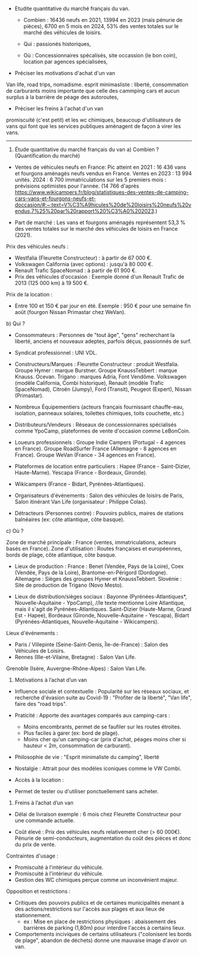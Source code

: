 - Etudite quantitative du marché français du van.

  - Combien : 
16436 neufs en 2021, 13994 en 2023 (mais pénurie de pièces), 6700 en 5 mois en 2024, 53% des ventes totales sur le marché des véhicules de loisirs.

  - Qui :
passionés historiques, 

  - Où : 
Concessionnaires spécalisés, site occassion (le bon coin), location par agences spécialisées, 

- Préciser les motivations d'achat d'un van

Van life, road trips, nomadisme. esprit minimasliste : liberté, consommation de carburants moins importante que celle des cammping cars et aucun surplus à la barrière de péage des autoroutes, 


- Préciser les freins à l'achat d'un van

promiscuité (c'est petit) et les wc chimiques, beaucoup d'utilisateurs de vans qui font que les services publiques amènagent de façon à virer les vans.



___________________________



1. Étude quantitative du marché français du van
a) Combien ? (Quantification du marché)
- Ventes de véhicules neufs en France:
Pic atteint en 2021 : 16 436 vans et fourgons aménagés neufs vendus en France.
Ventes en 2023 : 13 994 unités.
2024 : 6 700 immatriculations sur les 5 premiers mois : prévisions optimistes pour l'année. (14 766 d'après https://www.wikicampers.fr/blog/statistiques-des-ventes-de-camping-cars-vans-et-fourgons-neufs-et-doccasion/#:~:text=V%C3%A9hicules%20de%20loisirs%20neufs%20vendus,7%25%20par%20rapport%20%C3%A0%202023.)

- Part de marché : Les vans et fourgons aménagés représentent 53,3 % des ventes totales sur le marché des véhicules de loisirs en France (2021).

Prix des véhicules neufs :

- Westfalia (Fleurette Constructeur) : à partir de 67 000 €.
- Volkswagen California (avec options) : jusqu'à 80 000 €.
- Renault Trafic SpaceNomad : à partir de 61 900 €.
- Prix des véhicules d'occasion : Exemple donné d'un Renault Trafic de 2013 (125 000 km) à 19 500 €.

Prix de la location :

- Entre 100 et 150 € par jour en été.
Exemple : 950 € pour une semaine fin août (fourgon Nissan Primastar chez WeVan).


b) Qui ?

- Consommateurs : Personnes de "tout âge", "gens" recherchant la liberté, anciens et nouveaux adeptes, parfois déçus, passionnés de surf.
- Syndicat professionnel : UNI VDL.

- Constructeurs/Marques :
    Fleurette Constructeur : produit Westfalia.
    Groupe Hymer : marque Burstner.
    Groupe KnaussTebbert : marque Knauss.
    Ocevan.
    Trigano : marques Adria, Font Vendôme.
    Volkswagen (modèle California, Combi historique), Renault (modèle Trafic SpaceNomad), Citroën (Jumpy), Ford (Transit), Peugeot (Expert), Nissan (Primastar).

- Nombreux Équipementiers
(acteurs français fournissant chauffe-eau, isolation, panneaux solaires, toilettes chimiques, toits couchette, etc.)

- Distributeurs/Vendeurs : 
Réseaux de concessionnaires spécialisés comme YpoCamp, plateformes de vente d'occasion comme LeBonCoin. 

- Loueurs professionnels :
Groupe Indie Campers (Portugal - 4 agences en France).
Groupe RoadSurfer France (Allemagne - 8 agences en France).
Groupe WeVan (France - 34 agences en France).

- Plateformes de location entre particuliers :
Hapee (France - Saint-Dizier, Haute-Marne).
Yescapa (France - Bordeaux, Gironde).

- Wikicampers (France - Bidart, Pyrénées-Atlantiques).

- Organisateurs d'événements : 
Salon des véhicules de loisirs de Paris, Salon itinérant Van Life (organisateur : Philippe Colas).

- Détracteurs (Personnes contre) : Pouvoirs publics, maires de stations balnéaires (ex: côte atlantique, côte basque).

c) Où ?

Zone de marché principale : France (ventes, immatriculations, acteurs basés en France).
Zone d'utilisation : Routes françaises et européennes, bords de plage, côte atlantique, côte basque.

- Lieux de production :
France : Benet (Vendée, Pays de la Loire), Coex (Vendée, Pays de la Loire), Brantome-en-Périgord (Dordogne).
Allemagne : Sièges des groupes Hymer et KnaussTebbert.
Slovénie : Site de production de Trigano (Novo Mesto).

- Lieux de distribution/sièges sociaux :
Bayonne (Pyrénées-Atlantiques*, Nouvelle-Aquitaine - YpoCamp), //le texte mentionne Loire Atlantique, mais il s'agit de Pyrénées-Atlantiques.
Saint-Dizier (Haute-Marne, Grand Est - Hapee), 
Bordeaux (Gironde, Nouvelle-Aquitaine - Yescapa),
Bidart (Pyrénées-Atlantiques, Nouvelle-Aquitaine - Wikicampers).

Lieux d'événements :
- Paris / Villepinte (Seine-Saint-Denis, Île-de-France) : Salon des Véhicules de Loisirs.
- Rennes (Ille-et-Vilaine, Bretagne) : Salon Van Life.

Grenoble (Isère, Auvergne-Rhône-Alpes) : Salon Van Life.

1. Motivations à l’achat d’un van

- Influence sociale et contextuelle : 
Popularité sur les réseaux sociaux, et recherche d'évasion suite au Covid-19 : "Profiter de la liberté", "Van life", faire des "road trips".

- Praticité : 
Apporte des avantages comparés aux camping-cars :
  - Moins encombrants, permet de se faufiler sur les routes étroites.
  - Plus faciles à garer (ex: bord de plage).
  - Moins cher qu'un camping-car (prix d'achat, péages moins cher si hauteur < 2m, consommation de carburant).

- Philosophie de vie : 
"Esprit minimaliste du camping", liberté

- Nostalgie : 
Attrait pour des modèles iconiques comme le VW Combi.

- Accès à la location : 
- Permet de tester ou d'utiliser ponctuellement sans acheter.



1. Freins à l’achat d’un van

- Délai de livraison 
exemple : 6 mois chez Fleurette Constructeur pour une commande actuelle.

- Coût élevé : 
Prix des véhicules neufs relativement cher (> 60 000€).
Pénurie de semi-conducteurs, augmentation du coût des pièces et donc du prix de vente.

Contraintes d'usage :
- Promiscuité à l'intérieur du véhicule.
- Promiscuité à l'intérieur du véhicule.
- Gestion des WC chimiques perçue comme un inconvénient majeur.

Opposition et restrictions :
- Critiques des pouvoirs publics et de certaines municipalités menant à des actions/restrictions sur l'accès aux plages et aux lieux de stationnement.
  - ex : Mise en place de restrictions physiques : abaissement des barrières de parking (1,80m) pour interdire l'accès à certains lieux.
- Comportements inciviques de certains utilisateurs ("colonisent les bords de plage", abandon de déchets) donne une mauvaise image d'avoir un van.

